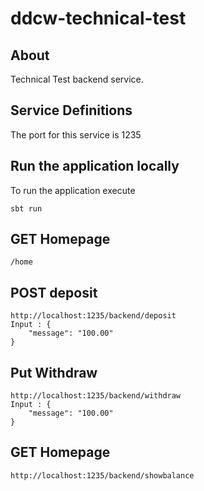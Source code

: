 # ddcw-technical-test

## About

Technical Test backend service.

## Service Definitions

The port for this service is 1235

## Run the application locally

To run the application execute
```
sbt run
```

## GET Homepage
```
/home
```

## POST deposit
```
http://localhost:1235/backend/deposit
Input : {
	"message": "100.00"
}
```

## Put Withdraw
```
http://localhost:1235/backend/withdraw
Input : {
	"message": "100.00"
}
```

## GET Homepage
```
http://localhost:1235/backend/showbalance

```
